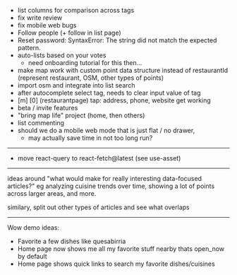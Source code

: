 - list columns for comparison across tags
- fix write review
- fix mobile web bugs
- Follow people (+ follow in list page)
- Reset password: SyntaxError: The string did not match the expected pattern.
- auto-lists based on your votes
    - need onboarding tutorial for this then...
- make map work with custom point data structure instead of restaurantId (represent restaurant, OSM, other types of points)
- import osm and integrate into list search
- after autocomplete select tag, needs to clear input value of tag
- [m] [0] (restaurantpage) tap: address, phone, website get working
- beta / invite features
- "bring map life" project (home, then others)
- list commenting
- should we do a mobile web mode that is just flat / no drawer,
    - may actually save time in not too long run?

---

- move react-query to react-fetch@latest (see use-asset)

---

ideas around "what would make for really interesting data-focused articles?" eg analyzing cuisine trends over time, showing a lot of points across larger areas, and more.

similary, split out other types of articles and see what overlaps

---

Wow demo ideas:

- Favorite a few dishes like quesabirria
- Home page now shows me all my favorite stuff nearby thats open_now by default
- Home page shows quick links to search my favorite dishes/cuisines
